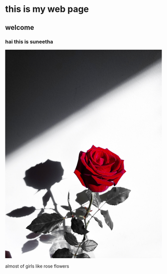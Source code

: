 # this is my web page
## welcome
### hai this  is suneetha
![rose photo](rose.jpg)

almost of girls like rose flowers